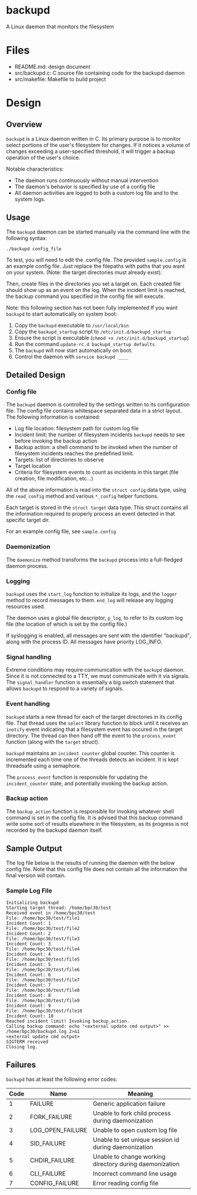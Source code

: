 # backupd
A Linux daemon that monitors the filesystem

# Files

* README.md: design document
* src/backupd.c: C source file containing code for the backupd daemon
* src/makefile: Makefile to build project

# Design

## Overview

`backupd` is a Linux daemon written in C. Its primary purpose is to monitor select portions of the user's filesystem for changes. If it notices a volume of changes exceeding a user-specified threshold, it will trigger a backup operation of the user's choice.

Notable characteristics:
* The daemon runs continuously without manual intervention
* The daemon's behavior is specified by use of a config file
* All daemon activities are logged to both a custom log file and to the system logs.

## Usage
The `backupd` daemon can be started manually via the command line with the following syntax:

`./backupd config_file`

To test, you will need to edit the .config file. The provided `sample.config` is an example config file. Just replace the filepaths with paths that you want on your system. (Note: the target directories must already exist).

Then, create files in the directories you set a target on. Each created file should show up as an event on the log. When the incident limit is reached, the backup command you specified in the config file will execute.

Note: this following section has not been fully implemented
If you want `backupd` to start automatically on system boot:
1. Copy the `backupd` executable to `/usr/local/bin`
2. Copy the `backupd_startup` script to `/etc/init.d/backupd_startup`
3. Ensure the script is executable (`chmod +x /etc/init.d/backupd_startup`)
4. Run the command `update-rc.d backupd_startup defaults`
5. The `backupd` will now start automatically on boot.
6. Control the daemon with `service backupd ____`

## Detailed Design

### Config file
The `backupd` daemon is controlled by the settings written to its configuration file. The config file contains whitespace separated data in a strict layout. The following information is contained:

* Log file location: filesystem path for custom log file
* Incident limit: the number of filesystem incidents `backupd` needs to see before invoking the backup action
* Backup action: a shell command to be invoked when the number of filesystem incidents reaches the predefined limit.
* Targets: list of directories to observe
 * Target location
 * Criteria for filesystem events to count as incidents in this target (file creation, file modification, etc...)

All of the above information is read into the `struct config` data type, using the `read_config` method and various `*_config` helper functions.

Each target is stored in the `struct target` data type. This struct contains all the information required to properly process an event detected in that specific target dir.

For an example config file, see `sample.config`

### Daemonization

The `daemonize` method transforms the `backupd` process into a full-fledged daemon process. 

### Logging

`backupd` uses the `start_log` function to initialize its logs, and the `logger` method to record messages to them. `end_log` will release any logging resources used.

The daemon uses a global file descriptor, `p_log`, to refer to its custom log file (the location of which is set by the config file.)

If syslogging is enabled, all messages are sent with the identifier "backupd", along with the process ID. All messages have priority LOG_INFO.

### Signal handling

Extreme conditions may require communication with the `backupd` daemon. Since it is not connected to a TTY, we must communicate with it via signals. The `signal_handler` function is essentially a big switch statement that allows `backupd` to respond to a variety of signals.

### Event handling

`backupd` starts a new thread for each of the target directories in its config file. That thread uses the `select` library function to block until it receives an `inotify` event indicating that a filesystem event has occured in the target directory. The thread can then hand off the event to the `process_event` function (along with the `target` struct).

`backupd` maintains an `incident_counter` global counter. This counter is incremented each time one of the threads detects an incident. It is kept threadsafe using a semaphore.

The `process_event` function is responsible for updating the `incident_counter` state, and potentially invoking the backup action.

### Backup action

The `backup_action` function is responsible for invoking whatever shell command is set in the config file. It is advised that this backup command write some sort of results elsewhere in the filesystem, as its progress is not recorded by the backupd daemon itself.

## Sample Output

The log file below is the results of running the daemon with the below config file. Note that this config file does not contain all the information the final version will contain.

### Sample Log File
```
Initializing backupd
Starting target thread: /home/bpc30/test
Received event in /home/bpc30/test
File: /home/bpc30/test/file1
Incident Count: 1
File: /home/bpc30/test/file2
Incident Count: 2
File: /home/bpc30/test/file3
Incident Count: 3
File: /home/bpc30/test/file4
Incident Count: 4
File: /home/bpc30/test/file5
Incident Count: 5
File: /home/bpc30/test/file6
Incident Count: 6
File: /home/bpc30/test/file7
Incident Count: 7
File: /home/bpc30/test/file8
Incident Count: 8
File: /home/bpc30/test/file9
Incident Count: 9
File: /home/bpc30/test/file10
Incident Count: 10
Reached incident limit! Invoking backup_action.
Calling backup command: echo "<external update cmd output>" >> /home/bpc30/backupd.log 2>&1
<external update cmd output>
SIGTERM received
Closing log.
```

## Failures

`backupd` has at least the following error codes:

Code | Name | Meaning
-----|------|------------
1 | FAILURE | Generic application failure
2 | FORK_FAILURE | Unable to fork child process during daemonization
3 | LOG_OPEN_FAILURE | Unable to open custom log file
4 | SID_FAILURE | Unable to set unique session id during daemonization
5 | CHDIR_FAILURE | Unable to change working directory during daemonization
6 | CLI_FAILURE | Incorrect command line usage
7 | CONFIG_FAILURE | Error reading config file
